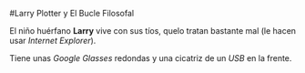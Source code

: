 #Larry Plotter y El Bucle Filosofal

El niño huérfano **Larry** vive con sus tíos, quelo tratan bastante mal
(le hacen usar *Internet Explorer*).

Tiene unas *Google Glasses* redondas y una cicatriz de un *USB* en la frente.